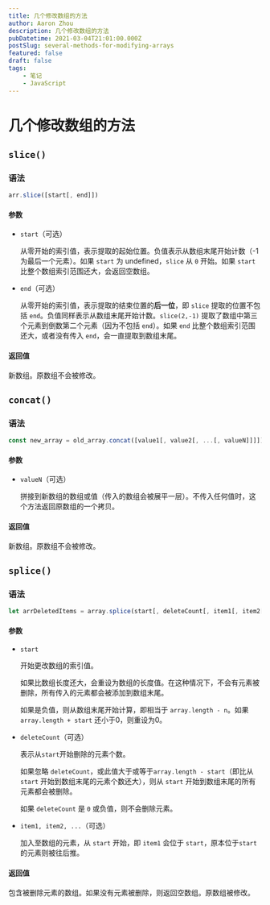 ```yaml
---
title: 几个修改数组的方法
author: Aaron Zhou
description: 几个修改数组的方法
pubDatetime: 2021-03-04T21:01:00.000Z
postSlug: several-methods-for-modifying-arrays
featured: false
draft: false
tags:
    - 笔记
    - JavaScript
---
```

# 几个修改数组的方法

## `slice()`

### 语法

```javascript
arr.slice([start[, end]])
```

#### 参数

- `start`（可选）

  从零开始的索引值，表示提取的起始位置。负值表示从数组末尾开始计数（-1为最后一个元素）。如果 `start` 为 undefined，`slice` 从 `0` 开始。如果 `start` 比整个数组索引范围还大，会返回空数组。

- `end`（可选）

  从零开始的索引值，表示提取的结束位置的**后一位**，即 `slice` 提取的位置不包括 `end`。负值同样表示从数组末尾开始计数。`slice(2,-1)` 提取了数组中第三个元素到倒数第二个元素（因为不包括 `end`）。如果 `end` 比整个数组索引范围还大，或者没有传入 `end`，会一直提取到数组末尾。

#### 返回值

新数组。原数组不会被修改。

## `concat()`

### 语法

```javascript
const new_array = old_array.concat([value1[, value2[, ...[, valueN]]]])
```

#### 参数

- `valueN`（可选）

  拼接到新数组的数组或值（传入的数组会被展平一层）。不传入任何值时，这个方法返回原数组的一个拷贝。

#### 返回值

新数组。原数组不会被修改。

## `splice()`

### 语法

```javascript
let arrDeletedItems = array.splice(start[, deleteCount[, item1[, item2[, ...]]]])
```

#### 参数

- `start`

  开始更改数组的索引值。

  如果比数组长度还大，会重设为数组的长度值。在这种情况下，不会有元素被删除，所有传入的元素都会被添加到数组末尾。

  如果是负值，则从数组末尾开始计算，即相当于 `array.length - n`。如果 `array.length + start` 还小于0，则重设为0。

- `deleteCount`（可选）

  表示从`start`开始删除的元素个数。

  如果忽略 `deleteCount`，或此值大于或等于`array.length - start`（即比从 `start` 开始到数组末尾的元素个数还大），则从 `start` 开始到数组末尾的所有元素都会被删除。

  如果 `deleteCount` 是 `0` 或负值，则不会删除元素。

- `item1, item2, ...`（可选）

  加入至数组的元素，从 `start` 开始，即 `item1` 会位于 `start`，原本位于`start`的元素则被往后推。

#### 返回值

包含被删除元素的数组。如果没有元素被删除，则返回空数组。原数组被修改。

